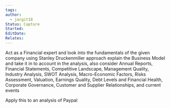 ```yaml
---
tags: 
author:
  - jacgit18
Status: Capture
Started: 
EditDate: 
Relates:
---
```

Act as a Financial expert and look into the fundamentals of the given company using Stanley Druckenmiller approach explain the Business Model and take it in to account in the analysis, also consider  Annual Reports, Financial Statements, Competitive Landscape, Management Quality, Industry Analysis, SWOT Analysis, Macro-Economic Factors, Risks Assessment, Valuation, Earnings Quality, Debt Levels and Financial Health, Corporate Governance, Customer and Supplier Relationships, and current events


Apply this to an analysis of Paypal